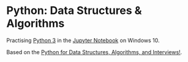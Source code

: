 # Python: Data Structures & Algorithms

Practising [Python 3](https://www.python.org/) in the [Jupyter Notebook](https://jupyter.org/) on Windows 10.

Based on the [Python for Data Structures, Algorithms, and Interviews!](https://www.udemy.com/course/python-for-data-structures-algorithms-and-interviews/).
